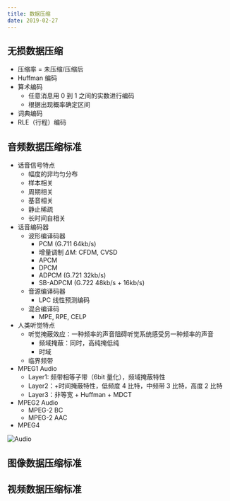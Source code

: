 ```yaml
---
title: 数据压缩
date: 2019-02-27
---
```


## 无损数据压缩

- 压缩率 = 未压缩/压缩后
- Huffman 编码
- 算术编码
  - 任意消息用 0 到 1 之间的实数进行编码
  - 根据出现概率确定区间
- 词典编码
- RLE（行程）编码

## 音频数据压缩标准

- 话音信号特点
  - 幅度的非均匀分布
  - 样本相关
  - 周期相关
  - 基音相关
  - 静止稀疏
  - 长时间自相关
- 话音编码器
  - 波形编译码器
    - PCM (G.711 64kb/s)
    - 增量调制 $\Delta M$: CFDM, CVSD
    - APCM
    - DPCM
    - ADPCM (G.721 32kb/s)
    - SB-ADPCM (G.722 48kb/s + 16kb/s)
  - 音源编译码器
    - LPC 线性预测编码
  - 混合编译码
    - MPE, RPE, CELP
- 人类听觉特点
  - 听觉掩蔽效应：一种频率的声音阻碍听觉系统感受另一种频率的声音
    - 频域掩蔽：同时，高纯掩低纯
    - 时域
  - 临界频带
- MPEG1 Audio
  - Layer1: 频带相等子带（6bit 量化），频域掩蔽特性
  - Layer2：+时间掩蔽特性，低频度 4 比特，中频带 3 比特，高度 2 比特
  - Layer3：非等宽 + Huffman + MDCT
- MPEG2 Audio
  - MPEG-2 BC
  - MPEG-2 AAC
- MPEG4

![Audio](/content/multimeida-audio.png)

## 图像数据压缩标准

## 视频数据压缩标准